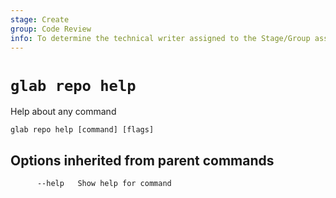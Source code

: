 ```yaml
---
stage: Create
group: Code Review
info: To determine the technical writer assigned to the Stage/Group associated with this page, see https://about.gitlab.com/handbook/product/ux/technical-writing/#assignments
---
```


<!--
This documentation is auto generated by a script.
Please do not edit this file directly. Run `make gen-docs` instead.
-->

# `glab repo help`

Help about any command

```plaintext
glab repo help [command] [flags]
```

## Options inherited from parent commands

```plaintext
      --help   Show help for command
```
